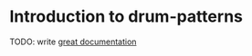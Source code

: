 # Introduction to drum-patterns

TODO: write [great documentation](http://jacobian.org/writing/what-to-write/)
